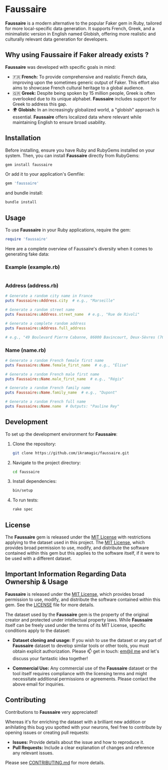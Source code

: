 # Faussaire

**Faussaire** is a modern alternative to the popular Faker gem in Ruby, tailored for more local-specific data generation. It supports French, Greek, and a minimalistic version in English named Globish, offering more realistic and culturally relevant data generation for developers.

## Why using Faussaire if Faker already exists ?

**Faussaire** was developed with specific goals in mind:

- 🇫🇷 **French:** To provide comprehensive and realistic French data, improving upon the sometimes generic output of Faker. This effort also aims to showcase French cultural heritage to a global audience.
- 🇬🇷 **Greek:** Despite being spoken by 15 million people, Greek is often overlooked due to its unique alphabet. **Faussaire** includes support for Greek to address this gap.
- 🌍 **Globish:** In an increasingly globalized world, a "globish" approach is essential. **Faussaire** offers localized data where relevant while maintaining English to ensure broad usability.

## Installation

Before installing, ensure you have Ruby and RubyGems installed on your system. Then, you can install **Faussaire** directly from RubyGems:

```bash
gem install faussaire
```

Or add it to your application's Gemfile:

```ruby
gem 'faussaire'
```

and bundle install:

```bash
bundle install
```

## Usage

To use **Faussaire** in your Ruby applications, require the gem:

```ruby
require 'faussaire'
```

Here are a complete overview of Faussaire's diversity when it comes to generating fake data:

### Example (example.rb)

```ruby
```

### Address (address.rb)

```ruby
# Generate a random city name in France
puts Faussaire::Address.city  # e.g., "Marseille"

# Generate a random street name
puts Faussaire::Address.street_name  # e.g., "Rue de Rivoli"

# Generate a complete random address
puts Faussaire::Address.full_address

# e.g., "49 Boulevard Pierre Cabanne, 86000 Bavincourt, Deux-Sèvres (76), Région Hauts-de-France"

```

### Name (name.rb)

```ruby
# Generate a random French female first name
puts Faussaire::Name.female_first_name  # e.g., "Élise"

# Generate a random French male first name
puts Faussaire::Name.male_first_name  # e.g., "Régis"

# Generate a random French family name
puts Faussaire::Name.family_name  # e.g., "Dupont"

# Generate a random French full name
puts Faussaire::Name.name  # Outputs: "Pauline Rey"
```

## Development

To set up the development environment for **Faussaire**:

1. Clone the repository:
   ```bash
   git clone https://github.com/ikramagic/faussaire.git
   ```
2. Navigate to the project directory:
   ```bash
   cd faussaire
   ```
3. Install dependencies:
   ```bash
   bin/setup
   ```
4. To run tests:
   ```bash
   rake spec
   ```

## License

The **Faussaire** gem is released under the [MIT License](https://opensource.org/licenses/MIT) with restrictions applying to the dataset used in this project. The [MIT License](https://opensource.org/licenses/MIT), which provides broad permission to use, modify, and distribute the software contained within this gem but this applies to the software itself, if it were to be used with a different dataset.

## Important Information Regarding Data Ownership & Usage

**Faussaire** is released under the [MIT License](https://opensource.org/licenses/MIT), which provides broad permission to use, modify, and distribute the software contained within this gem. See the [LICENSE](https://github.com/ikramagic/faussaire/LICENSE) file for more details.

The dataset used by the **Faussaire** gem is the property of the original creator and protected under intellectual property laws. While **Faussaire** itself can be freely used under the terms of its MIT License, specific conditions apply to the dataset:

- **Dataset cloning and usage:** If you wish to use the dataset or any part of **Faussaire** dataset to develop similar tools or other tools, you must obtain explicit authorization. Please 📫 get in touch: [em@il me](mailto:ikrame.saadi@gmail.com) and let's discuss your fantastic idea together!

- **Commercial Use:** Any commercial use of the **Faussaire** dataset or the tool itself requires compliance with the licensing terms and might necessitate additional permissions or agreements. Please contact the above email for inquiries.

## Contributing

Contributions to **Faussaire** very appreciated! 

Whereas it's for enriching the dataset with a brilliant new addition or anihilating this bug you spotted with your neurons, feel free to contribute by opening issues or creating pull requests:

- **Issues:** Provide details about the issue and how to reproduce it.
- **Pull Requests:** Include a clear explanation of changes and reference any relevant issues.

Please see [CONTRIBUTING.md](https://github.com/ikramagic/faussaire/CONTRIBUTING.md) for more details.